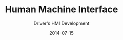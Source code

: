 ---
title: Human Machine Interface
subtitle: Driver's HMI Development
layout: default
modal-id: 4
date: 2014-07-15
img: hmi.png
thumbnail: hmi-thumbnail.png
alt: image-alt
project-date: April 2014
client: Start Bootstrap
category: Web Development
description: When I worked at Continental, my role was to develop the vehicle's Human-Machine Interface (HMI) with professional UI designers. This work includes resource optimization, display priorities setting, vehicle and option-specific graphics implementation, country-specific interfaces implementation, driver's menu configurations, animation tasks, applying sound effects, etc. During this period, I learned that detail of visual elements such as letter spacing and line spacing of fonts and subtle differences in color expression could make a huge difference in user experience. Also, through internal seminars, I learned about current driver HMI trends, such as wide displays, tactile displays, and interactive HMIs. Currently, the project I participated in was applied to the <i>HYUNDAI SONATA N</i> model and contributed to the satisfaction of customers worldwide.

---